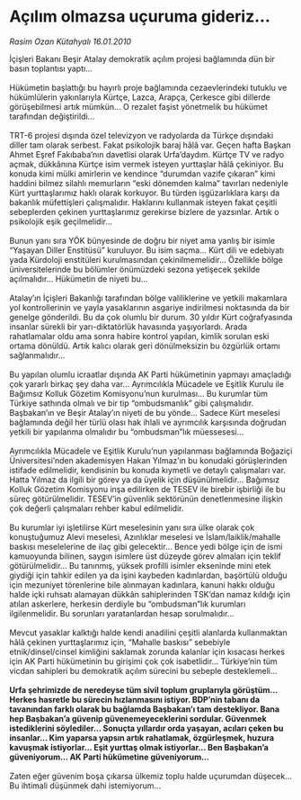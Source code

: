 # Açılım olmazsa uçuruma gideriz...

*Rasim Ozan Kütahyalı 16.01.2010*

<div class="yazi">İçişleri Bakanı Beşir Atalay demokratik açılım projesi bağlamında dün bir basın toplantısı yaptı... <br/><br/>Hükümetin başlattığı bu hayırlı proje bağlamında cezaevlerindeki tutuklu ve hükümlülerin yakınlarıyla Kürtçe, Lazca, Arapça, Çerkesce gibi dillerde görüşebilmesi artık mümkün... O rezalet faşist yönetmelik bu hükümet tarafından değiştirildi... <br/><br/>TRT-6 projesi dışında özel televizyon ve radyolarda da Türkçe dışındaki diller tam olarak serbest. Fakat psikolojik baraj hâlâ var. Geçen hafta Başkan Ahmet Eşref Fakıbaba’nın davetlisi olarak Urfa’daydım. Kürtçe TV ve radyo açmak, dükkânına Kürtçe isim vermek isteyen yurttaşlar hâlâ çekiniyor. Bu konuda kimi mülki amirlerin ve kendince “durumdan vazife çıkaran” kimi haddini bilmez silahlı memurların “eski dönemden kalma” tavırları nedeniyle Kürt yurttaşlarımız haklı olarak korkuyor. Bu türden işgüzarlıklara karşı da bakanlık müfettişleri çalışmalıdır. Haklarını kullanmak isteyen fakat çeşitli sebeplerden çekinen yurttaşlarımız gerekirse bizlere de yazsınlar. Artık o psikolojik eşik geçilmelidir... <br/><br/>Bunun yanı sıra YÖK bünyesinde de doğru bir niyet ama yanlış bir isimle “Yaşayan Diller Enstitüsü” kuruluyor. Bu isim saçma... Kürt dili ve edebiyatı yada Kürdoloji enstitüleri kurulmasından çekinilmemelidir... Özellikle bölge üniversitelerinde bu bölümler önümüzdeki sezona yetişecek şekilde açılmalıdır... Hükümetin de niyeti bu... <br/><br/>Atalay’ın İçişleri Bakanlığı tarafından bölge valiliklerine ve yetkili makamlara yol kontrollerinin ve yayla yasaklarının asgariye indirilmesi noktasında da bir genelge gönderildi. Bu da çok olumlu bir durum. 30 yıldır Kürt coğrafyasında insanlar sürekli bir yarı-diktatörlük havasında yaşıyorlardı. Arada rahatlamalar oldu ama sonra habire kontrol yapılan, kimlik sorulan eski ortama dönüldü. Artık kalıcı olarak geri dönülmeksizin bu özgürlük ortamı sağlanmalıdır... <br/><br/>Bu yapılan olumlu icraatlar dışında AK Parti hükümetinin yapmayı amaçladığı çok yararlı birkaç şey daha var... Ayrımcılıkla Mücadele ve Eşitlik Kurulu ile Bağımsız Kolluk Gözetim Komisyonu’nun kurulması... Bu kurumlar tüm Türkiye sathında olmalı ve bir tip “ombudsmanlık” gibi çalışmalıdır. Başbakan’ın ve Beşir Atalay’ın niyeti de bu yönde... Sadece Kürt meselesi bağlamında değil her türlü olası hak ihlali ve ayrımcılık karşısında doğrudan yetkili bir yapılanma olmalıdır bu “ombudsman”lık müessesesi... <br/><br/>Ayrımcılıkla Mücadele ve Eşitlik Kurulu’nun yapılanması bağlamında Boğaziçi Üniversitesi’nden akademisyen Hakan Yılmaz’ın bu konudaki görüşlerinden istifade edilmelidir, kendisinin bu konuda kıymetli ve detaylı çalışmaları var. Hatta Yılmaz da ilgili bir görev ya da üyelik için düşünülmelidir... Bağımsız Kolluk Gözetim Komisyonu inşa edilirken de TESEV ile birebir işbirliği ile bu süreç götürülmelidir. TESEV’in güvenlik sektörünün denetlenmesine ilişkin çok değerli çalışmaları rehber kabul edilmelidir. <br/><br/>Bu kurumlar iyi işletilirse Kürt meselesinin yanı sıra ülke olarak çok konuştuğumuz Alevi meselesi, Azınlıklar meselesi ve İslam/laiklik/mahalle baskısı meselelerine de ilaç gibi gelecektir... Bence yedi bölge için de ismi kamuoyunda bilinen, saygın isimlere üst düzeyde görev almaları için teklif götürülmelidir... Bu tanınmış, yüksek profilli isimler ekseninde mini etek giydiği için tahkir edilen ya da işini kaybeden kadınlardan, başörtülü olduğu için mezuniyet törenlerine bile alınmayan kadınlara, kanuni hakkı olduğu halde içki ruhsatı alamayan dükkân sahiplerinden TSK’dan namaz kıldığı için atılan askerlere, herkesin derdiyle bu “ombudsman”lık kurumları ilgilenmelidir. Bu sorunları yaratanlardan hesap sorulmalıdır... <br/><br/>Mevcut yasaklar kalktığı halde kendi anadilini çeşitli alanlarda kullanmaktan hâlâ çekinen yurttaşlarımız için, “Mahalle baskısı” sebebiyle etnik/dinsel/cinsel kimliğini saklamak zorunda kalanlar için kısacası herkes için AK Parti hükümetinin bu girişimi çok çok isabetlidir... Türkiye’nin tüm vicdan sahipleri bu demokratik açılım sürecini bu sebeple desteklemeli...<b> <br/><br/>Urfa şehrimizde de neredeyse tüm sivil toplum gruplarıyla görüştüm... Herkes hasretle bu sürecin hızlanmasını istiyor. BDP’nin tabanı da tavanından farklı olarak bu bağlamda Başbakan’ı tam destekliyor. Bana hep Başbakan’a güvenip güvenemeyeceklerini sordular. Güvenmek istediklerini söylediler... Sonuçta yıllardır orda yaşayan, acıları çeken bu insanlar... Kim yaparsa yapsın artık rahatlamak, özgürleşmek, huzura kavuşmak istiyorlar... Eşit yurttaş olmak istiyorlar... Ben Başbakan’a güveniyorum... AK Parti hükümetine güveniyorum...</b> <br/><br/>Zaten eğer güvenim boşa çıkarsa ülkemiz toplu halde uçurumdan düşecek... Bu ihtimali düşünmek dahi istemiyorum...</div>
